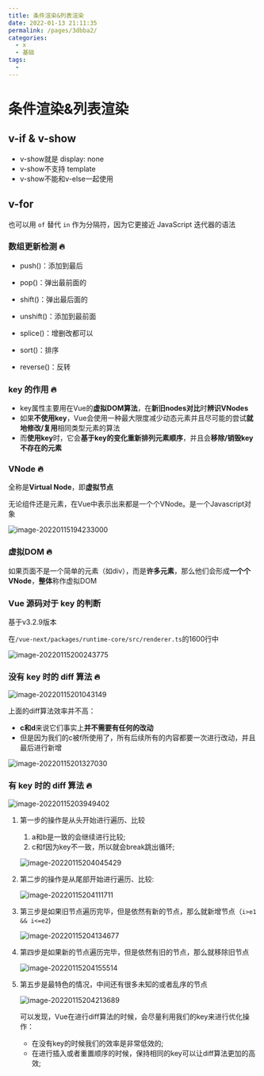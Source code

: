 ```yaml
---
title: 条件渲染&列表渲染
date: 2022-01-13 21:11:35
permalink: /pages/3dbba2/
categories:
  - x
  - 基础
tags:
  - 
---
```




# 条件渲染&列表渲染

## v-if & v-show

*   v-show就是 display: none
*   v-show不支持 template
*   v-show不能和v-else一起使用





## v-for

也可以用 `of` 替代 `in` 作为分隔符，因为它更接近 JavaScript 迭代器的语法



### 数组更新检测 🔥

*   push()：添加到最后

*   pop()：弹出最前面的
*   shift()：弹出最后面的
*   unshift()：添加到最前面
*   splice()：增删改都可以
*   sort()：排序
*   reverse()：反转





### key 的作用 🔥

*   key属性主要用在Vue的**虚拟DOM算法**，在**新旧nodes对比**时**辨识VNodes**
*   如果**不使用key**，Vue会使用一种最大限度减少动态元素并且尽可能的尝试**就地修改/复用**相同类型元素的算法
*   而**使用key**时，它会**基于key的变化重新排列元素顺序**，并且会**移除/销毁key不存在的元素**





### VNode 🔥

全称是**Virtual Node**，即**虚拟节点**

无论组件还是元素，在Vue中表示出来都是一个个VNode。是一个Javascript对象

![image-20220115194233000](../images/image-20220115194233000.png)



### 虚拟DOM 🔥

如果页面不是一个简单的元素（如div），而是**许多元素**，那么他们会形成**一个个VNode**，**整体**称作虚拟DOM





### Vue 源码对于 key 的判断

基于v3.2.9版本

在`/vue-next/packages/runtime-core/src/renderer.ts`的1600行中

![image-20220115200243775](../images/image-20220115200243775.png)





### 没有 key 时的 diff 算法 🔥

![image-20220115201043149](../images/image-20220115201043149.png)

上面的diff算法效率并不高：

*    **c和d**来说它们事实上**并不需要有任何的改动**
*   但是因为我们的c被f所使用了，所有后续所有的内容都要一次进行改动，并且最后进行新增

![image-20220115201327030](../images/image-20220115201327030.png)



### 有 key 时的 diff 算法 🔥

![image-20220115203949402](../images/image-20220115203949402.png)

1.   第一步的操作是从头开始进行遍历、比较

     1.   a和b是一致的会继续进行比较;
     2.   c和f因为key不一致，所以就会break跳出循环;

     ![image-20220115204045429](../images/image-20220115204045429.png)

2.   第二步的操作是从尾部开始进行遍历、比较:

     ![image-20220115204111711](../images/image-20220115204111711.png)

3.   第三步是如果旧节点遍历完毕，但是依然有新的节点，那么就新增节点（`i>e1 && i<=e2`)

     ![image-20220115204134677](../images/image-20220115204134677.png)

4.   第四步是如果新的节点遍历完毕，但是依然有旧的节点，那么就移除旧节点

     ![image-20220115204155514](../images/image-20220115204155514.png)

5.   第五步是最特色的情况，中间还有很多未知的或者乱序的节点

     ![image-20220115204213689](../images/image-20220115204213689.png)

     可以发现，Vue在进行diff算法的时候，会尽量利用我们的key来进行优化操作：

     *   在没有key的时候我们的效率是非常低效的;
     *   在进行插入或者重置顺序的时候，保持相同的key可以让diff算法更加的高效;
